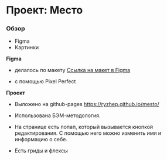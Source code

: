 # Проект: Место

### Обзор

* Figma
* Картинки

**Figma**

* делалось по макету [Ссылка на макет в Figma](https://www.figma.com/file/2cn9N9jSkmxD84oJik7xL7/JavaScript.-Sprint-4?node-id=0%3A1)

* с помощью Pixel Perfect

**Проект**
 * Выложено на github-pages 
 https://ryzhep.github.io/mesto/

 * Иcпользована БЭМ-методология.
 * На странице есть попап, который вызывается кнопкой редактирования. С помощью него можно изменить имя и информацию о себе.
 * Есть гриды и флексы



